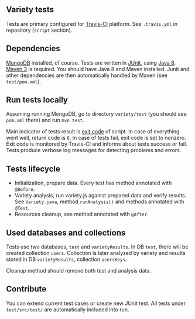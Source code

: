 ## Variety tests
Tests are primary configured for [Travis-CI](https://travis-ci.org/variety/variety) platform. See `.travis.yml` in repository (`script` section).

## Dependencies
[MongoDB](http://www.mongodb.org) installed, of course. Tests are written in [JUnit](http://junit.org/), using [Java 8](http://http://docs.oracle.com/javase/8/). [Maven 3](https://maven.apache.org/) is required.
You should have Java 8 and Maven installed. Junit and other dependencies are then automatically handled by Maven (see `test/pom.xml`).

## Run tests locally

Assuming running MongoDB, go to directory `variety/test` (you should see `pom.xml` there) and run `mvn test`.

Main indicator of tests result is [exit code](http://tldp.org/LDP/abs/html/exit-status.html) of script.
In case of everything went well, return code is `0`. In case of tests fail, exit code is set to nonzero. Exit code is monitored by Travis-CI and informs about tests success or fail.
Tests produce verbose log messages for detecting problems and errors.

## Tests lifecycle
 - Initialization, prepare data. Every test has method annotated with `@Before`.
 - Variety analysis, run variety.js against prepared data and verify results. See `Variety.java`, method `runAnalysis()` and methods annotated with `@Test`.
 - Resources cleanup, see method annotated with `@After`.

## Used databases and collections
Tests use two databases, `test` and `varietyResults`. In DB `test`, there will be created collection `users`.
Collection is later analyzed by variety and results stored in DB `varietyResults`, collection `usersKeys`.

Cleanup method should remove both test and analysis data. 

## Contribute
You can extend current test cases or create new JUnit test. All tests under `test/src/test/` are automatically included into run.